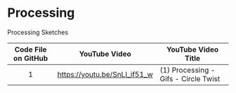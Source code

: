 # Processing
Processing Sketches

| Code File on GitHub | YouTube Video | YouTube Video Title |
| :---: | ------------- | ------------- |
| 1 | https://youtu.be/SnLI_if51_w | (1) Processing - Gifs - Circle Twist |
